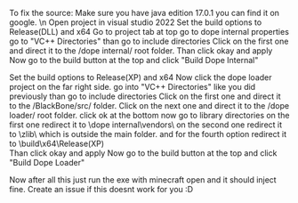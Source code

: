 To fix the source:
Make sure you have java edition 17.0.1 you can find it on google. \n
Open project in visual studio 2022
Set the build options to Release(DLL) and x64
Go to project tab at top
go to dope internal properties
go to "VC++ Directories"
than go to include directories
Click on the first one and direct it to the /dope internal/ root folder.
Than click okay and apply
Now go to the build button at the top and click "Build Dope Internal"

Set the build options to Release(XP) and x64
Now click the dope loader project on the far right side.
go into "VC++ Directories" like you did previously
than go to include directories
Click on the first one and direct it to the /BlackBone/src/ folder.
Click on the next one and direct it to the /dope loader/ root folder.
click ok at the bottom
now go to library directories
on the first one redirect it to \dope internal\vendors\ 
on the second one redirect it to \zlib\ which is outside the main folder.
and for the fourth option redirect it to \build\x64\Release(XP)\
Than click okay and apply
Now go to the build button at the top and click "Build Dope Loader"


Now after all this just run the exe with minecraft open and it should inject fine. 
Create an issue if this doesnt work for you :D
